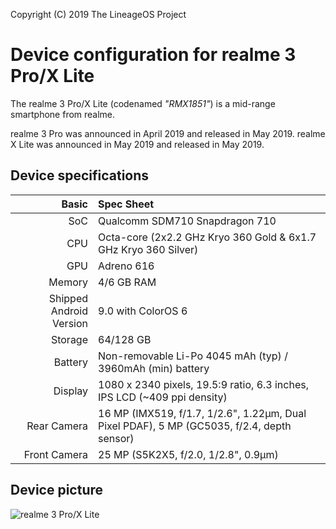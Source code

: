 Copyright (C) 2019 The LineageOS Project

Device configuration for realme 3 Pro/X Lite
=========================================

The realme 3 Pro/X Lite (codenamed _"RMX1851"_) is a mid-range smartphone from realme.

realme 3 Pro was announced in April 2019 and released in May 2019.
realme X Lite was announced in May 2019 and released in May 2019.

## Device specifications

Basic   | Spec Sheet
-------:|:-------------------------
SoC     | Qualcomm SDM710 Snapdragon 710
CPU     | Octa-core (2x2.2 GHz Kryo 360 Gold & 6x1.7 GHz Kryo 360 Silver)
GPU     | Adreno 616
Memory  | 4/6 GB RAM
Shipped Android Version | 9.0 with ColorOS 6
Storage | 64/128 GB
Battery | Non-removable Li-Po 4045 mAh (typ) / 3960mAh (min) battery
Display | 1080 x 2340 pixels, 19.5:9 ratio, 6.3 inches, IPS LCD (~409 ppi density)
Rear Camera  | 16 MP (IMX519, f/1.7, 1/2.6", 1.22µm, Dual Pixel PDAF), 5 MP (GC5035, f/2.4, depth sensor)
Front Camera  | 25 MP (S5K2X5, f/2.0, 1/2.8", 0.9µm)

## Device picture

![realme 3 Pro/X Lite](https://static.realme.net/page/realme-3-pro/images/mo/specs-black-e5e1855f6b.jpg "Realme 3 Pro/X Lite in black")
